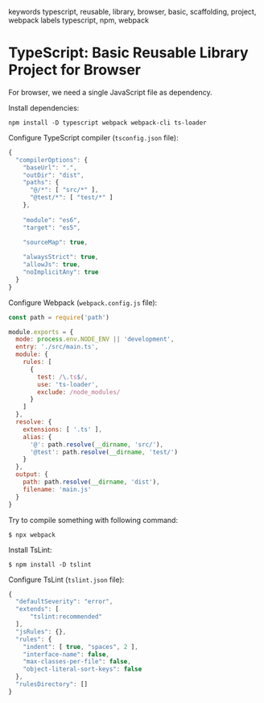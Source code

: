 keywords typescript, reusable, library, browser, basic, scaffolding, project, webpack
labels typescript, npm, webpack

# TypeScript: Basic Reusable Library Project for Browser
For browser, we need a single JavaScript file as dependency.

Install dependencies:
```console
npm install -D typescript webpack webpack-cli ts-loader
```

Configure TypeScript compiler (`tsconfig.json` file):
```javascript
{
  "compilerOptions": {
    "baseUrl": ".",
    "outDir": "dist",
    "paths": {
      "@/*": [ "src/*" ],
      "@test/*": [ "test/*" ]
    },
    
    "module": "es6",
    "target": "es5",

    "sourceMap": true,
    
    "alwaysStrict": true,
    "allowJs": true,
    "noImplicitAny": true
  }
}
```

Configure Webpack (`webpack.config.js` file):
```javascript
const path = require('path')

module.exports = {
  mode: process.env.NODE_ENV || 'development',
  entry: './src/main.ts',
  module: {
    rules: [
      {
        test: /\.ts$/,
        use: 'ts-loader',
        exclude: /node_modules/
      }
    ]
  },
  resolve: {
    extensions: [ '.ts' ],
    alias: {
      '@': path.resolve(__dirname, 'src/'),
      '@test': path.resolve(__dirname, 'test/')
    }
  },
  output: {
    path: path.resolve(__dirname, 'dist'),
    filename: 'main.js'
  }
}
```

Try to compile something with following command:
```console
$ npx webpack
```

Install TsLint:
```console
$ npm install -D tslint
```

Configure TsLint (`tslint.json` file):
```javascript
{
  "defaultSeverity": "error",
  "extends": [
      "tslint:recommended"
  ],
  "jsRules": {},
  "rules": {
    "indent": [ true, "spaces", 2 ],
    "interface-name": false,
    "max-classes-per-file": false,
    "object-literal-sort-keys": false
  },
  "rulesDirectory": []
}
```
